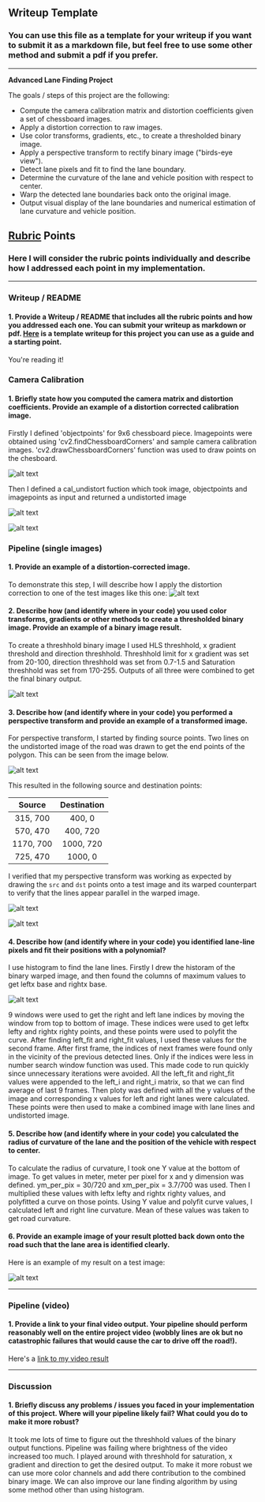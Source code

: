 
## Writeup Template

### You can use this file as a template for your writeup if you want to submit it as a markdown file, but feel free to use some other method and submit a pdf if you prefer.

---

**Advanced Lane Finding Project**

The goals / steps of this project are the following:

* Compute the camera calibration matrix and distortion coefficients given a set of chessboard images.
* Apply a distortion correction to raw images.
* Use color transforms, gradients, etc., to create a thresholded binary image.
* Apply a perspective transform to rectify binary image ("birds-eye view").
* Detect lane pixels and fit to find the lane boundary.
* Determine the curvature of the lane and vehicle position with respect to center.
* Warp the detected lane boundaries back onto the original image.
* Output visual display of the lane boundaries and numerical estimation of lane curvature and vehicle position.

[//]: # (Image References)

[image1]: output_images/Capture.jpg "Image with Lane lines detected"
[image2]: output_images/Capture2.jpg "Histogram"
[image3]: output_images/Capture3.jpg "Binary Warped Image"
[image4]: output_images/Capture4.jpg "Warp Example"
[image5]: output_images/Capture5.jpg "Lines drawn to get source points for warping"
[image6]: output_images/Capture6.jpg "Binary output"
[image7]: output_images/Capture7.jpg "Undistorted road Image"
[image8]: output_images/Capture8.jpg "Distorted chessboard image"
[image9]: output_images/Capture9.jpg "Undistorted chessboard image"
[image10]: output_images/Capture10.jpg "Points drawn on chessboard"
[video1]: project4_video.mp4 "Video"

## [Rubric](https://review.udacity.com/#!/rubrics/571/view) Points

### Here I will consider the rubric points individually and describe how I addressed each point in my implementation.  

---

### Writeup / README

#### 1. Provide a Writeup / README that includes all the rubric points and how you addressed each one.  You can submit your writeup as markdown or pdf.  [Here](https://github.com/udacity/CarND-Advanced-Lane-Lines/blob/master/writeup_template.md) is a template writeup for this project you can use as a guide and a starting point.  

You're reading it!

### Camera Calibration

#### 1. Briefly state how you computed the camera matrix and distortion coefficients. Provide an example of a distortion corrected calibration image.

Firstly I defined 'objectpoints' for 9x6 chessboard piece. Imagepoints were obtained using 'cv2.findChessboardCorners' and sample camera calibration images. 'cv2.drawChessboardCorners' function was used to draw points on the chesboard. 

![alt text][image10]

Then I defined a cal_undistort fuction which took image, objectpoints and imagepoints as input and returned a undistorted image

![alt text][image8]

![alt text][image9]

### Pipeline (single images)

#### 1. Provide an example of a distortion-corrected image.

To demonstrate this step, I will describe how I apply the distortion correction to one of the test images like this one:
![alt text][image7]

#### 2. Describe how (and identify where in your code) you used color transforms, gradients or other methods to create a thresholded binary image.  Provide an example of a binary image result.

To create a threshhold binary image I used HLS threshhold, x gradient threshold and direction threshhold. Threshhold limit for x gradient was set from 20-100, direction threshhold was set from 0.7-1.5 and Saturation threshhold was set from 170-255. Outputs of all three were combined to get the final binary output.

![alt text][image6]

#### 3. Describe how (and identify where in your code) you performed a perspective transform and provide an example of a transformed image.

For perspective transform, I started by finding source points. Two lines on the undistorted image of the road was drawn to get the end points of the polygon. This can be seen from the image below.

![alt text][image5]

This resulted in the following source and destination points:

| Source        | Destination   | 
|:-------------:|:-------------:| 
| 315, 700      | 400, 0        | 
| 570, 470      | 400, 720      |
| 1170, 700     | 1000, 720      |
| 725, 470      | 1000, 0        |

I verified that my perspective transform was working as expected by drawing the `src` and `dst` points onto a test image and its warped counterpart to verify that the lines appear parallel in the warped image.

![alt text][image4]

![alt text][image3]

#### 4. Describe how (and identify where in your code) you identified lane-line pixels and fit their positions with a polynomial?

I use histogram to find the lane lines. Firstly I drew the historam of the binary warped image, and then found the columns of maximum values to get leftx base and rightx base. 

![alt text][image2]

9 windows were used to get the right and left lane indices by moving the window from top to bottom of image. These indices were used to get leftx lefty and rightx righty points, and these points were used to polyfit the curve. After finding left_fit and right_fit values, I used these values for the second frame. After first frame, the indices of next frames were found only in the vicinity of the previous detected lines. Only if the indices were less in number search window function was used. This made code to run quickly since unnecessary iterations were avoided. All the left_fit and right_fit values were appended to the left_i and right_i matrix, so that we can find average of last 9 frames. Then ploty was defined with all the y values of the image and corresponding x values for left and right lanes were calculated. These points were then used to make a combined image with lane lines and undistorted image. 

#### 5. Describe how (and identify where in your code) you calculated the radius of curvature of the lane and the position of the vehicle with respect to center.

To calculate the radius of curvature, I took one Y value at the bottom of image. To get values in meter, meter per pixel for x and y dimension was defined. ym_per_pix = 30/720 and xm_per_pix = 3.7/700 was used. Then I multiplied these values with leftx lefty and rightx righty values, and polyfitted a curve on those points. Using Y value and polyfit curve values, I calculated left and right line curvature. Mean of these values was taken to get road curvature. 

#### 6. Provide an example image of your result plotted back down onto the road such that the lane area is identified clearly.

Here is an example of my result on a test image:

![alt text][image1]

---

### Pipeline (video)

#### 1. Provide a link to your final video output.  Your pipeline should perform reasonably well on the entire project video (wobbly lines are ok but no catastrophic failures that would cause the car to drive off the road!).

Here's a [link to my video result](project4_video.mp4)

---

### Discussion

#### 1. Briefly discuss any problems / issues you faced in your implementation of this project.  Where will your pipeline likely fail?  What could you do to make it more robust?

It took me lots of time to figure out the threshhold values of the binary output functions. Pipeline was failing where brightness of the video increased too much. I played around with threshhold for saturation, x gradient and direction to get the desired output. To make it more robust we can use more color channels and add there contribution to the combined binary image. We can also improve our lane finding algorithm by using some method other than using histogram.
